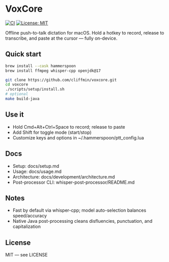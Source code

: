 # VoxCore

[![CI](https://github.com/cliffmin/voxcore/actions/workflows/ci.yml/badge.svg)](https://github.com/cliffmin/voxcore/actions/workflows/ci.yml) [![License: MIT](https://img.shields.io/badge/License-MIT-yellow.svg)](LICENSE)

Offline push-to-talk dictation for macOS. Hold a hotkey to record, release to transcribe, and paste at the cursor — fully on-device.

## Quick start

```bash
brew install --cask hammerspoon
brew install ffmpeg whisper-cpp openjdk@17

git clone https://github.com/cliffmin/voxcore.git
cd voxcore
./scripts/setup/install.sh
# optional
make build-java
```

## Use it
- Hold Cmd+Alt+Ctrl+Space to record; release to paste
- Add Shift for toggle mode (start/stop)
- Customize keys and options in ~/.hammerspoon/ptt_config.lua

## Docs
- Setup: docs/setup.md
- Usage: docs/usage.md
- Architecture: docs/development/architecture.md
- Post-processor CLI: whisper-post-processor/README.md

## Notes
- Fast by default via whisper-cpp; model auto-selection balances speed/accuracy
- Native Java post-processing cleans disfluencies, punctuation, and capitalization

## License
MIT — see LICENSE
